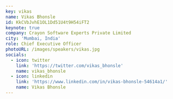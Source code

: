```yaml
---
key: vikas
name: Vikas Bhonsle
id: KkCVbJvhE1OL1Dd51U4t9H54iFT2
keynote: true
company: Crayon Software Experts Private Limited
city: 'Mumbai, India'
role: Chief Executive Officer
photoURL: /images/speakers/vikas.jpg
socials:
  - icon: twitter
    link: 'https://twitter.com/vikas_bhonsle'
    name: vikas_bhonsle
  - icon: linkedin
    link: 'https://www.linkedin.com/in/vikas-bhonsle-54614a1/'
    name: Vikas Bhonsle    
---
```

<!-- Vikas is the Cheif Executive Officer at Crayon Software Experts Private Limited setting up the India business for the Crayon group which operates in 14 countries outside India. We are specialists in software asset management , software licencing and experts in software asset lifecycle management for our customers. -->